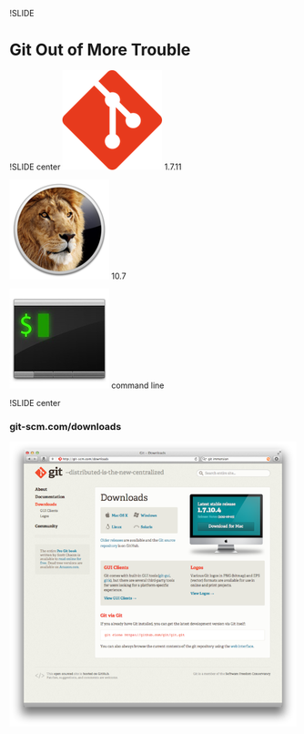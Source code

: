 !SLIDE
# Git Out of More Trouble

!SLIDE center
![Git logo](images/Git-Icon-1788C_small.png) 1.7.11

![Lion](images/InstallAssistant.175x175-75.png) 10.7

![iTerm2](images/iTerm_icon_small.jpg) command line

!SLIDE center
### git-scm.com/downloads
![Other Tools](images/other_tools.png "Other Tools")
